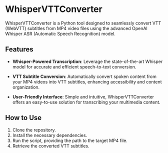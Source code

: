 # WhisperVTTConverter

WhisperVTTConverter is a Python tool designed to seamlessly convert VTT (WebVTT) subtitles from MP4 video files using the advanced OpenAI Whisper ASR (Automatic Speech Recognition) model.

## Features

- **Whisper-Powered Transcription**: Leverage the state-of-the-art Whisper model for accurate and efficient speech-to-text conversion.

- **VTT Subtitle Conversion**: Automatically convert spoken content from your MP4 videos into VTT subtitles, enhancing accessibility and content organization.

- **User-Friendly Interface**: Simple and intuitive, WhisperVTTConverter offers an easy-to-use solution for transcribing your multimedia content.

## How to Use

1. Clone the repository.
2. Install the necessary dependencies.
3. Run the script, providing the path to the target MP4 file.
4. Retrieve the converted VTT subtitles.

